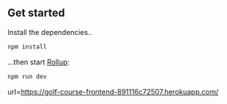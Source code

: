 ## Get started

Install the dependencies..

```bash
npm install
```

...then start [Rollup](https://rollupjs.org):

```bash
npm run dev
```

url=https://golf-course-frontend-891116c72507.herokuapp.com/
